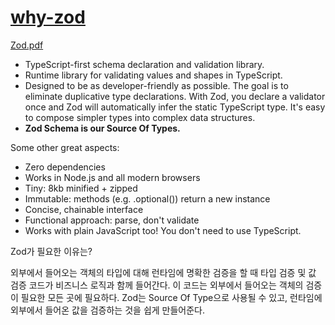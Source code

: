 # [why-zod](https://zod.dev/)

[Zod.pdf](./zod.pdf)

- TypeScript-first schema declaration and validation library.
- Runtime library for validating values and shapes in TypeScript.
- Designed to be as developer-friendly as possible. The goal is to eliminate duplicative type declarations. With Zod, you declare a validator once and Zod will automatically infer the static TypeScript type. It's easy to compose simpler types into complex data structures.
- **Zod Schema is our Source Of Types.**

Some other great aspects:

- Zero dependencies
- Works in Node.js and all modern browsers
- Tiny: 8kb minified + zipped
- Immutable: methods (e.g. .optional()) return a new instance
- Concise, chainable interface
- Functional approach: parse, don't validate
- Works with plain JavaScript too! You don't need to use TypeScript.

Zod가 필요한 이유는?

외부에서 들어오는 객체의 타입에 대해 런타임에 명확한 검증을 할 때 타입 검증 및 값 검증 코드가 비즈니스 로직과 함께 들어간다.
이 코드는 외부에서 들어오는 객체의 검증이 필요한 모든 곳에 필요하다.
Zod는 Source Of Type으로 사용될 수 있고, 런타임에 외부에서 들어온 값을 검증하는 것을 쉽게 만들어준다.
